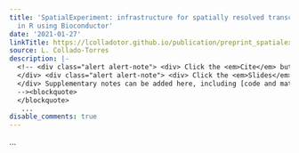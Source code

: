 ```yaml
---
title: 'SpatialExperiment: infrastructure for spatially resolved transcriptomics data
  in R using Bioconductor'
date: '2021-01-27'
linkTitle: https://lcolladotor.github.io/publication/preprint_spatialexperiment/
source: L. Collado-Torres
description: |-
  <!-- <div class="alert alert-note"> <div> Click the <em>Cite</em> button above to demo the feature to enable visitors to import publication metadata into their reference management software. </div>
  </div> <div class="alert alert-note"> <div> Click the <em>Slides</em> button above to demo Academic&rsquo;s Markdown slides feature. </div>
  </div> Supplementary notes can be added here, including [code and math](https://sourcethemes.com/academic/docs/writing-markdown-latex/).
  --><blockquote>
  </blockquote>
   ...
disable_comments: true
---
```

<!-- <div class="alert alert-note"> <div> Click the <em>Cite</em> button above to demo the feature to enable visitors to import publication metadata into their reference management software. </div>
</div> <div class="alert alert-note"> <div> Click the <em>Slides</em> button above to demo Academic&rsquo;s Markdown slides feature. </div>
</div> Supplementary notes can be added here, including [code and math](https://sourcethemes.com/academic/docs/writing-markdown-latex/).
--><blockquote>
</blockquote>
 ...